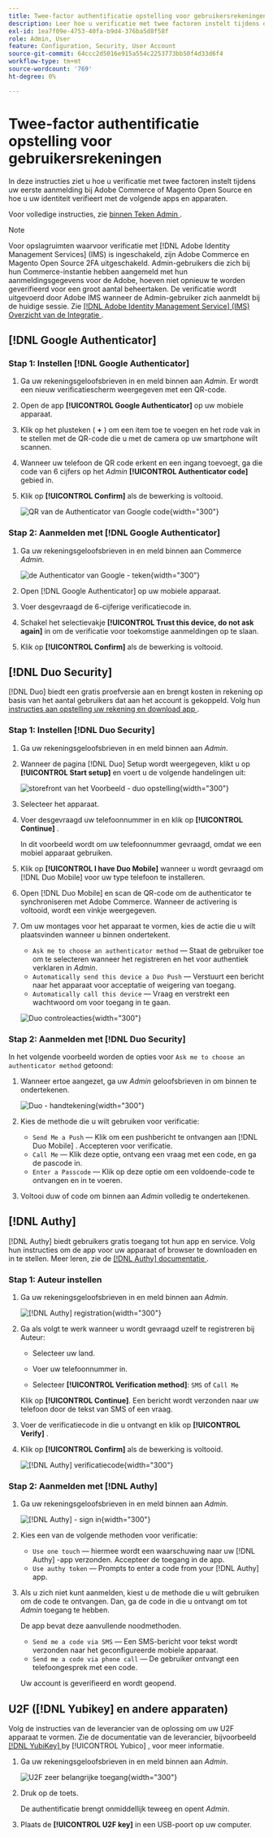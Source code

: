 ```yaml
---
title: Twee-factor authentificatie opstelling voor gebruikersrekeningen
description: Leer hoe u verificatie met twee factoren instelt tijdens de eerste aanmelding bij Admin en uw identiteit verifieert met behulp van een ondersteunde apparaat-app.
exl-id: 1ea7f09e-4753-40fa-b9d4-376ba5d8f58f
role: Admin, User
feature: Configuration, Security, User Account
source-git-commit: 64ccc2d5016e915a554c2253773bb50f4d33d6f4
workflow-type: tm+mt
source-wordcount: '769'
ht-degree: 0%

---
```


# Twee-factor authentificatie opstelling voor gebruikersrekeningen

In deze instructies ziet u hoe u verificatie met twee factoren instelt tijdens uw eerste aanmelding bij Adobe Commerce of Magento Open Source en hoe u uw identiteit verifieert met de volgende apps en apparaten.

Voor volledige instructies, zie [ binnen Teken Admin ](../getting-started/admin-signin.md).

>[!NOTE]
>
>Voor opslagruimten waarvoor verificatie met [!DNL Adobe Identity Management Services] (IMS) is ingeschakeld, zijn Adobe Commerce en Magento Open Source 2FA uitgeschakeld. Admin-gebruikers die zich bij hun Commerce-instantie hebben aangemeld met hun aanmeldingsgegevens voor de Adobe, hoeven niet opnieuw te worden geverifieerd voor een groot aantal beheertaken. De verificatie wordt uitgevoerd door Adobe IMS wanneer de Admin-gebruiker zich aanmeldt bij de huidige sessie. Zie [[!DNL Adobe Identity Management Service]  (IMS) Overzicht van de Integratie ](../getting-started/adobe-ims-integration-overview.md).

## [!DNL Google Authenticator]

### Stap 1: Instellen [!DNL Google Authenticator]

1. Ga uw rekeningsgeloofsbrieven in en meld binnen aan _Admin_. Er wordt een nieuw verificatiescherm weergegeven met een QR-code.

1. Open de app **[!UICONTROL Google Authenticator]** op uw mobiele apparaat.

1. Klik op het plusteken ( **+** ) om een item toe te voegen en het rode vak in te stellen met de QR-code die u met de camera op uw smartphone wilt scannen.

1. Wanneer uw telefoon de QR code erkent en een ingang toevoegt, ga die code van 6 cijfers op het _Admin_ **[!UICONTROL Authenticator code]** gebied in.

1. Klik op **[!UICONTROL Confirm]** als de bewerking is voltooid.

   ![ QR van de Authenticator van Google code ](./assets/storefront-2fa-google-qrcode.png){width="300"}

### Stap 2: Aanmelden met [!DNL Google Authenticator]

1. Ga uw rekeningsgeloofsbrieven in en meld binnen aan Commerce _Admin_.

   ![ de Authenticator van Google - teken ](./assets/storefront-2fa-google-code.png){width="300"}

1. Open [!DNL Google Authenticator] op uw mobiele apparaat.

1. Voer desgevraagd de 6-cijferige verificatiecode in.

1. Schakel het selectievakje **[!UICONTROL Trust this device, do not ask again]** in om de verificatie voor toekomstige aanmeldingen op te slaan.

1. Klik op **[!UICONTROL Confirm]** als de bewerking is voltooid.

## [!DNL Duo Security]

[!DNL Duo] biedt een gratis proefversie aan en brengt kosten in rekening op basis van het aantal gebruikers dat aan het account is gekoppeld. Volg hun [ instructies aan opstelling uw rekening en download app ](https://duo.com/product/multi-factor-authentication-mfa/duo-mobile-app).

### Stap 1: Instellen [!DNL Duo Security]

1. Ga uw rekeningsgeloofsbrieven in en meld binnen aan _Admin_.

1. Wanneer de pagina [!DNL Duo] Setup wordt weergegeven, klikt u op **[!UICONTROL Start setup]** en voert u de volgende handelingen uit:

   ![ storefront van het Voorbeeld - duo opstelling ](./assets/storefront-2fa-duo-user1.png){width="300"}

1. Selecteer het apparaat.

1. Voer desgevraagd uw telefoonnummer in en klik op **[!UICONTROL Continue]** .

   In dit voorbeeld wordt om uw telefoonnummer gevraagd, omdat we een mobiel apparaat gebruiken.

1. Klik op **[!UICONTROL I have Duo Mobile]** wanneer u wordt gevraagd om [!DNL Duo Mobile] voor uw type telefoon te installeren.

1. Open [!DNL Duo Mobile] en scan de QR-code om de authenticator te synchroniseren met Adobe Commerce. Wanneer de activering is voltooid, wordt een vinkje weergegeven.

1. Om uw montages voor het apparaat te vormen, kies de actie die u wilt plaatsvinden wanneer u binnen ondertekent.

   - `Ask me to choose an authenticator method` — Staat de gebruiker toe om te selecteren wanneer het registreren en het voor authentiek verklaren in _Admin_.
   - `Automatically send this device a Duo Push` — Verstuurt een bericht naar het apparaat voor acceptatie of weigering van toegang.
   - `Automatically call this device` — Vraag en verstrekt een wachtwoord om voor toegang in te gaan.

   ![ Duo controleacties ](./assets/storefront-2fa-duo-user7.png){width="300"}

### Stap 2: Aanmelden met [!DNL Duo Security]

In het volgende voorbeeld worden de opties voor `Ask me to choose an authenticator method` getoond:

1. Wanneer ertoe aangezet, ga uw _Admin_ geloofsbrieven in om binnen te ondertekenen.

   ![ Duo - handtekening ](./assets/storefront-2fa-duo-auth.png){width="300"}

1. Kies de methode die u wilt gebruiken voor verificatie:

   - `Send Me a Push` — Klik om een pushbericht te ontvangen aan [!DNL Duo Mobile] . Accepteren voor verificatie.
   - `Call Me` — Klik deze optie, ontvang een vraag met een code, en ga de pascode in.
   - `Enter a Passcode` — Klik op deze optie om een voldoende-code te ontvangen en in te voeren.

1. Voltooi duw of code om binnen aan _Admin_ volledig te ondertekenen.

## [!DNL Authy]

[!DNL Authy] biedt gebruikers gratis toegang tot hun app en service. Volg hun instructies om de app voor uw apparaat of browser te downloaden en in te stellen. Meer leren, zie de [[!DNL Authy]  documentatie ](https://authy.com/features/setup/).

### Stap 1: Auteur instellen

1. Ga uw rekeningsgeloofsbrieven in en meld binnen aan _Admin_.

   ![[!DNL Authy] registration ](./assets/storefront-2fa-authy-auth.png){width="300"}

1. Ga als volgt te werk wanneer u wordt gevraagd uzelf te registreren bij Auteur:

   - Selecteer uw land.

   - Voer uw telefoonnummer in.

   - Selecteer **[!UICONTROL Verification method]**: `SMS` of `Call Me`

   Klik op **[!UICONTROL Continue]**. Een bericht wordt verzonden naar uw telefoon door de tekst van SMS of een vraag.

1. Voer de verificatiecode in die u ontvangt en klik op **[!UICONTROL Verify]** .

1. Klik op **[!UICONTROL Confirm]** als de bewerking is voltooid.

   ![[!DNL Authy] verificatiecode ](./assets/storefront-2fa-authy-verify.png){width="300"}

### Stap 2: Aanmelden met [!DNL Authy]

1. Ga uw rekeningsgeloofsbrieven in en meld binnen aan _Admin_.

   ![[!DNL Authy] - sign in ](./assets/storefront-2fa-authy-access.png){width="300"}

1. Kies een van de volgende methoden voor verificatie:

   - `Use one touch` — hiermee wordt een waarschuwing naar uw [!DNL Authy] -app verzonden. Accepteer de toegang in de app.
   - `Use authy token` — Prompts to enter a code from your [!DNL Authy] app.

1. Als u zich niet kunt aanmelden, kiest u de methode die u wilt gebruiken om de code te ontvangen. Dan, ga de code in die u ontvangt om tot _Admin_ toegang te hebben.

   De app bevat deze aanvullende noodmethoden.

   - `Send me a code via SMS` — Een SMS-bericht voor tekst wordt verzonden naar het geconfigureerde mobiele apparaat.
   - `Send me a code via phone call` — De gebruiker ontvangt een telefoongesprek met een code.

   Uw account is geverifieerd en wordt geopend.

## U2F ([!DNL Yubikey] en andere apparaten)

Volg de instructies van de leverancier van de oplossing om uw U2F apparaat te vormen. Zie de documentatie van de leverancier, bijvoorbeeld [[!DNL YubiKey] ](https://support.yubico.com/hc/en-us/articles/360013790339-Getting-Started-with-Your-YubiKey) by [!UICONTROL Yubico] , voor meer informatie.

1. Ga uw rekeningsgeloofsbrieven in en meld binnen aan _Admin_.

   ![ U2F zeer belangrijke toegang ](./assets/storefront-2fa-u2f.png){width="300"}

1. Druk op de toets.

   De authentificatie brengt onmiddellijk teweeg en opent _Admin_.

1. Plaats de **[!UICONTROL U2F key]** in een USB-poort op uw computer.
